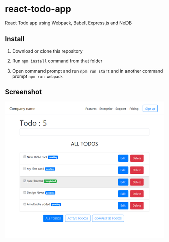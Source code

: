 # react-todo-app
React Todo app using Webpack, Babel, Express.js and NeDB

## Install
1. Download or clone this repository

2. Run `npm install` command from that folder

3. Open command prompt and run `npm run start` and in another command prompt `npm run webpack`

## Screenshot

![alt text](src/assets/images/react-todo-app-v1.png "React todo app v1")

